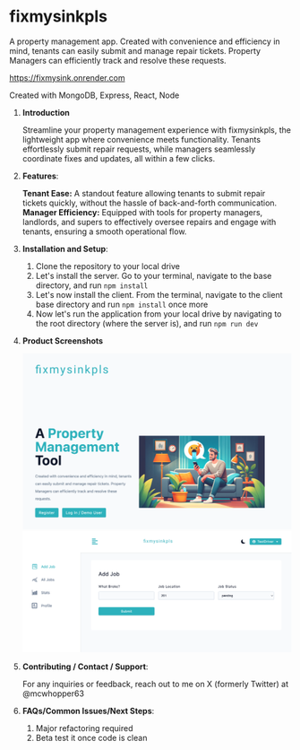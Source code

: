 # fixmysinkpls

A property management app. Created with convenience and efficiency in mind, tenants can easily submit and manage repair tickets. Property Managers can efficiently track and resolve these requests.

https://fixmysink.onrender.com

Created with MongoDB, Express, React, Node

1.  **Introduction**

    Streamline your property management experience with fixmysinkpls, the lightweight app where convenience meets functionality. Tenants effortlessly submit repair requests, while managers seamlessly coordinate fixes and updates, all within a few clicks.

2.  **Features**:

    **Tenant Ease:** A standout feature allowing tenants to submit repair tickets quickly, without the hassle of back-and-forth communication.
    **Manager Efficiency:** Equipped with tools for property managers, landlords, and supers to effectively oversee repairs and engage with tenants, ensuring a smooth operational flow.

3.  **Installation and Setup**:

    1. Clone the repository to your local drive
    2. Let's install the server. Go to your terminal, navigate to the base directory, and run `npm install`
    3. Let's now install the client. From the terminal, navigate to the client base directory and run `npm install` once more
    4. Now let's run the application from your local drive by navigating to the root directory (where the server is), and run `npm run dev`

4.  **Product Screenshots**

    <img src="./client/src/assets/images/fixmysinkpls landing page screenshot.png" alt="app's landing page with cartoon style graphic" />
    <img src="./client//src/assets/images/fixmysinkpls add job screenshot.png" alt="adding a job to the que" />

5.  **Contributing / Contact / Support**:

    For any inquiries or feedback, reach out to me on X (formerly Twitter) at @mcwhopper63

6.  **FAQs/Common Issues/Next Steps**:

    1. Major refactoring required
    2. Beta test it once code is clean
